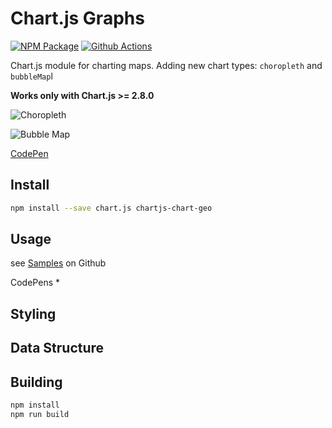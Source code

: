# Chart.js Graphs
[![NPM Package][npm-image]][npm-url] [![Github Actions][github-actions-image]][github-actions-url]

Chart.js module for charting maps. Adding new chart types: `choropleth` and `bubbleMap`l

**Works only with Chart.js >= 2.8.0**

![Choropleth](https://user-images.githubusercontent.com/4129778/65654910-4c7a4900-dfe8-11e9-8712-e56557452907.png)

![Bubble Map](https://user-images.githubusercontent.com/4129778/65654909-4c7a4900-dfe8-11e9-8e0e-1825c2414c75.png)


[CodePen]()


## Install

```bash
npm install --save chart.js chartjs-chart-geo
```

## Usage
see [Samples](https://github.com/sgratzl/chartjs-chart-geo/tree/master/samples) on Github

CodePens
 *


## Styling



## Data Structure



## Building

```sh
npm install
npm run build
```

[npm-image]: https://badge.fury.io/js/chartjs-chart-geo.svg
[npm-url]: https://npmjs.org/package/chartjs-chart-geo
[github-actions-image]: https://github.com/sgratzl/chartjs-chart-geo/workflows/nodeci/badge.svg
[github-actions-url]: https://github.com/sgratzl/chartjs-chart-geo/actions
